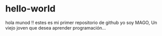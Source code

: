 # hello-world
hola munod !! estes es mi primer repositorio de github
yo soy MAGO, Un viejo joven que desea aprender programación...
